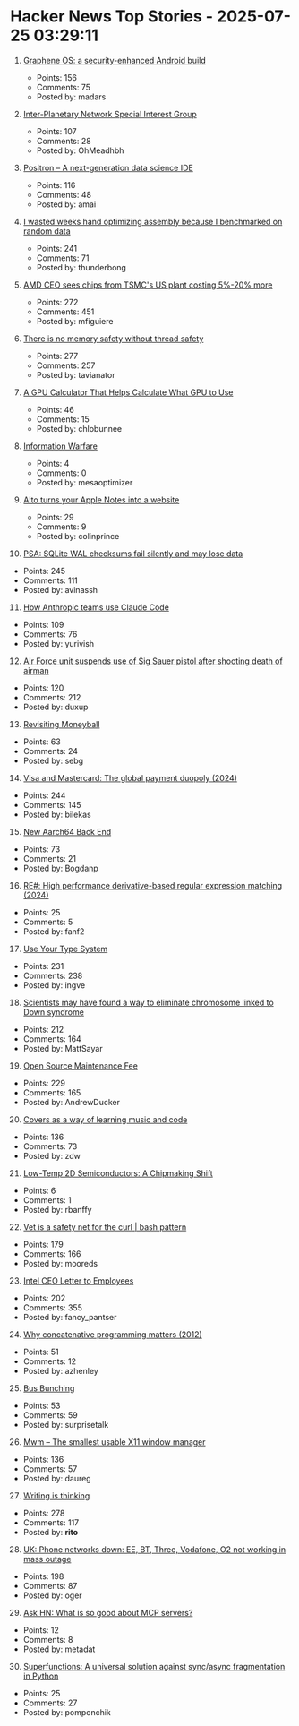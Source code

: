 # Hacker News Top Stories - 2025-07-25 03:29:11

1. [Graphene OS: a security-enhanced Android build](https://lwn.net/SubscriberLink/1030004/898017c7953c0946/)
   - Points: 156
   - Comments: 75
   - Posted by: madars

2. [Inter-Planetary Network Special Interest Group](https://www.ipnsig.org)
   - Points: 107
   - Comments: 28
   - Posted by: OhMeadhbh

3. [Positron – A next-generation data science IDE](https://positron.posit.co/)
   - Points: 116
   - Comments: 48
   - Posted by: amai

4. [I wasted weeks hand optimizing assembly because I benchmarked on random data](https://www.vidarholen.net/contents/blog/?p=1160)
   - Points: 241
   - Comments: 71
   - Posted by: thunderbong

5. [AMD CEO sees chips from TSMC's US plant costing 5%-20% more](https://www.bloomberg.com/news/articles/2025-07-23/amd-ceo-su-sees-chips-from-us-tsmc-plant-costing-5-to-20-more)
   - Points: 272
   - Comments: 451
   - Posted by: mfiguiere

6. [There is no memory safety without thread safety](https://www.ralfj.de/blog/2025/07/24/memory-safety.html)
   - Points: 277
   - Comments: 257
   - Posted by: tavianator

7. [A GPU Calculator That Helps Calculate What GPU to Use](https://calculator.inference.ai/)
   - Points: 46
   - Comments: 15
   - Posted by: chlobunnee

8. [Information Warfare](https://yuxi.ml/sketches/posts/info-warfare/)
   - Points: 4
   - Comments: 0
   - Posted by: mesaoptimizer

9. [Alto turns your Apple Notes into a website](https://alto.so/)
   - Points: 29
   - Comments: 9
   - Posted by: colinprince

10. [PSA: SQLite WAL checksums fail silently and may lose data](https://avi.im/blag/2025/sqlite-wal-checksum/)
   - Points: 245
   - Comments: 111
   - Posted by: avinassh

11. [How Anthropic teams use Claude Code](https://www.anthropic.com/news/how-anthropic-teams-use-claude-code)
   - Points: 109
   - Comments: 76
   - Posted by: yurivish

12. [Air Force unit suspends use of Sig Sauer pistol after shooting death of airman](https://www.nhpr.org/nh-news/2025-07-23/sig-sauer-pistol-air-force-shooting-death)
   - Points: 120
   - Comments: 212
   - Posted by: duxup

13. [Revisiting Moneyball](https://djpardis.medium.com/revisiting-moneyball-074fc2435b07)
   - Points: 63
   - Comments: 24
   - Posted by: sebg

14. [Visa and Mastercard: The global payment duopoly (2024)](https://quartr.com/insights/edge/visa-and-mastercard-the-global-payment-duopoly)
   - Points: 244
   - Comments: 145
   - Posted by: bilekas

15. [New Aarch64 Back End](https://ziglang.org/devlog/2025/#2025-07-23)
   - Points: 73
   - Comments: 21
   - Posted by: Bogdanp

16. [RE#: High performance derivative-based regular expression matching (2024)](https://arxiv.org/abs/2407.20479)
   - Points: 25
   - Comments: 5
   - Posted by: fanf2

17. [Use Your Type System](https://www.dzombak.com/blog/2025/07/use-your-type-system/)
   - Points: 231
   - Comments: 238
   - Posted by: ingve

18. [Scientists may have found a way to eliminate chromosome linked to Down syndrome](https://academic.oup.com/pnasnexus/article/4/2/pgaf022/8016019)
   - Points: 212
   - Comments: 164
   - Posted by: MattSayar

19. [Open Source Maintenance Fee](https://github.com/wixtoolset/issues/issues/8974)
   - Points: 229
   - Comments: 165
   - Posted by: AndrewDucker

20. [Covers as a way of learning music and code](https://ntietz.com/blog/covers-as-a-way-of-learning/)
   - Points: 136
   - Comments: 73
   - Posted by: zdw

21. [Low-Temp 2D Semiconductors: A Chipmaking Shift](https://spectrum.ieee.org/cdimensions-2d-semiconductors)
   - Points: 6
   - Comments: 1
   - Posted by: rbanffy

22. [Vet is a safety net for the curl | bash pattern](https://github.com/vet-run/vet)
   - Points: 179
   - Comments: 166
   - Posted by: mooreds

23. [Intel CEO Letter to Employees](https://morethanmoore.substack.com/p/intel-ceo-letter-to-employees)
   - Points: 202
   - Comments: 355
   - Posted by: fancy_pantser

24. [Why concatenative programming matters (2012)](http://evincarofautumn.blogspot.com/2012/02/why-concatenative-programming-matters.html)
   - Points: 51
   - Comments: 12
   - Posted by: azhenley

25. [Bus Bunching](https://www.futilitycloset.com/2025/07/12/bus-bunching/)
   - Points: 53
   - Comments: 59
   - Posted by: surprisetalk

26. [Mwm – The smallest usable X11 window manager](https://github.com/lslvr/mwm)
   - Points: 136
   - Comments: 57
   - Posted by: daureg

27. [Writing is thinking](https://www.nature.com/articles/s44222-025-00323-4)
   - Points: 278
   - Comments: 117
   - Posted by: __rito__

28. [UK: Phone networks down: EE, BT, Three, Vodafone, O2 not working in mass outage](https://www.the-independent.com/tech/ee-bt-three-vodafone-o2-down-phone-networks-outage-latest-b2795260.html)
   - Points: 198
   - Comments: 87
   - Posted by: oger

29. [Ask HN: What is so good about MCP servers?](undefined)
   - Points: 12
   - Comments: 8
   - Posted by: metadat

30. [Superfunctions: A universal solution against sync/async fragmentation in Python](https://github.com/pomponchik/transfunctions)
   - Points: 25
   - Comments: 27
   - Posted by: pomponchik

